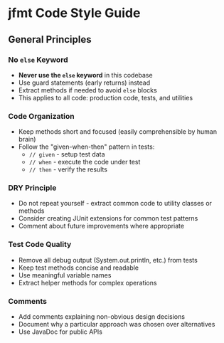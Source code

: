 # jfmt Code Style Guide

## General Principles

### No `else` Keyword
- **Never use the `else` keyword** in this codebase
- Use guard statements (early returns) instead
- Extract methods if needed to avoid `else` blocks
- This applies to all code: production code, tests, and utilities

### Code Organization
- Keep methods short and focused (easily comprehensible by human brain)
- Follow the "given-when-then" pattern in tests:
  - `// given` - setup test data
  - `// when` - execute the code under test
  - `// then` - verify the results

### DRY Principle
- Do not repeat yourself - extract common code to utility classes or methods
- Consider creating JUnit extensions for common test patterns
- Comment about future improvements where appropriate

### Test Code Quality
- Remove all debug output (System.out.println, etc.) from tests
- Keep test methods concise and readable
- Use meaningful variable names
- Extract helper methods for complex operations

### Comments
- Add comments explaining non-obvious design decisions
- Document why a particular approach was chosen over alternatives
- Use JavaDoc for public APIs

